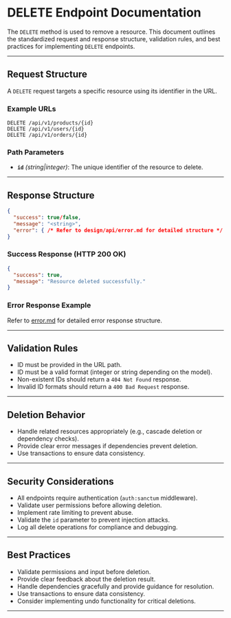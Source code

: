 # DELETE Endpoint Documentation

The `DELETE` method is used to remove a resource. This document outlines the standardized request and response structure, validation rules, and best practices for implementing `DELETE` endpoints.

---

## Request Structure

A `DELETE` request targets a specific resource using its identifier in the URL.

### Example URLs

```
DELETE /api/v1/products/{id}
DELETE /api/v1/users/{id}
DELETE /api/v1/orders/{id}
```

### Path Parameters

- **`id`** _(string|integer)_: The unique identifier of the resource to delete.

---

## Response Structure

```json
{
  "success": true/false,
  "message": "<string>",
  "error": { /* Refer to design/api/error.md for detailed structure */ }
}
```

### Success Response (HTTP 200 OK)

```json
{
  "success": true,
  "message": "Resource deleted successfully."
}
```

### Error Response Example

Refer to [error.md](#file:design/api/error.md) for detailed error response structure.

---

## Validation Rules

- ID must be provided in the URL path.
- ID must be a valid format (integer or string depending on the model).
- Non-existent IDs should return a `404 Not Found` response.
- Invalid ID formats should return a `400 Bad Request` response.

---

## Deletion Behavior

- Handle related resources appropriately (e.g., cascade deletion or dependency checks).
- Provide clear error messages if dependencies prevent deletion.
- Use transactions to ensure data consistency.

---

## Security Considerations

- All endpoints require authentication (`auth:sanctum` middleware).
- Validate user permissions before allowing deletion.
- Implement rate limiting to prevent abuse.
- Validate the `id` parameter to prevent injection attacks.
- Log all delete operations for compliance and debugging.

---

## Best Practices

- Validate permissions and input before deletion.
- Provide clear feedback about the deletion result.
- Handle dependencies gracefully and provide guidance for resolution.
- Use transactions to ensure data consistency.
- Consider implementing undo functionality for critical deletions.

---
